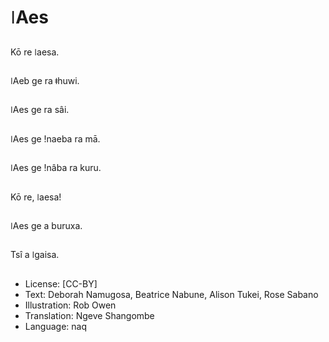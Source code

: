 # ǀAes

##
Kō re ǀaesa.

##
ǀAeb ge ra ǂhuwi.

##
ǀAes ge ra sâi.

##
ǀAes ge ǃnaeba ra mā.

##
ǀAes ge ǃnâba ra kuru.

##
Kō re, ǀaesa!

##
ǀAes ge a buruxa.

##
Tsî a ǀgaisa.

##
* License: [CC-BY]
* Text: Deborah Namugosa, Beatrice Nabune, Alison Tukei, Rose Sabano
* Illustration: Rob Owen
* Translation: Ngeve Shangombe
* Language: naq
